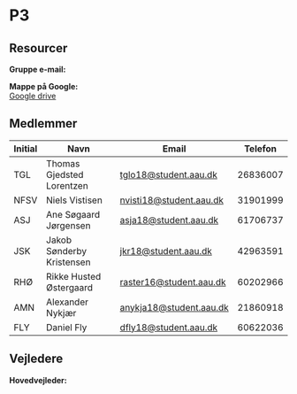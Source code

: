 # P3

## Resourcer

**Gruppe e-mail:**<br>


**Mappe på Google:**<br>
[Google drive]()

## Medlemmer

| Initial | Navn | Email | Telefon |
| ------------- | ------------- | ------------- | ------------- |
| TGL | Thomas Gjedsted Lorentzen | tglo18@student.aau.dk | 26836007 |
| NFSV | Niels Vistisen | nvisti18@student.aau.dk  | 31901999 |
| ASJ | Ane Søgaard Jørgensen | asja18@student.aau.dk | 61706737 |
| JSK | Jakob Sønderby Kristensen | jkr18@student.aau.dk | 42963591 |
| RHØ | Rikke Husted Østergaard | raster16@student.aau.dk | 60202966 |
| AMN | Alexander Nykjær| anykja18@student.aau.dk| 21860918 |
| FLY | Daniel Fly | dfly18@student.aau.dk | 60622036 |

## Vejledere
**Hovedvejleder:**<br>
<br><br>

